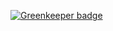 
[![Greenkeeper badge](https://badges.greenkeeper.io/3846masa/YEHD-2015-Docker.svg)](https://greenkeeper.io/)
